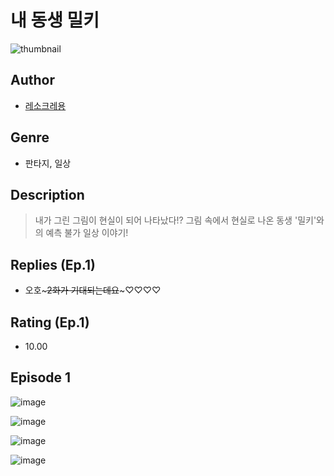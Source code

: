 # 내 동생 밀키
![thumbnail](https://image-comic.pstatic.net/user_contents_data/challenge_comic/2023/05/23/357379/upload_7220175333548974902_480x623.jpeg)

## Author
- [레소크레용](https://comic.naver.com/artistTitle?id=357379)

## Genre
- 판타지, 일상

## Description
> 내가 그린 그림이 현실이 되어 나타났다!? 그림 속에서 현실로 나온 동생 '밀키'와의 예측 불가 일상 이야기!

## Replies (Ep.1)
- 오호~~~2화가 기대되는데요~~~♡♡♡♡

## Rating (Ep.1)
- 10.00

## Episode 1
![image](https://image-comic.pstatic.net/user_contents_data/challenge_comic/2023/05/23/357379/upload_7306582658101896245.jpeg)

![image](https://image-comic.pstatic.net/user_contents_data/challenge_comic/2023/05/23/357379/upload_7161113972017804899.jpeg)

![image](https://image-comic.pstatic.net/user_contents_data/challenge_comic/2023/05/23/357379/upload_3761177908768683063.jpeg)

![image](https://image-comic.pstatic.net/user_contents_data/challenge_comic/2023/05/23/357379/upload_3919929593736683876.jpeg)
